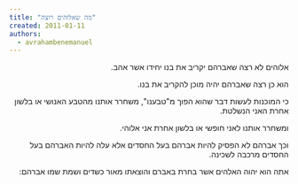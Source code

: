 ```yaml
---
title: "מה שאלוהים רוצה"
created: 2011-01-11
authors: 
  - avrahambenemanuel
---
```

<div dir="rtl">
אלוהים לא רצה שאברהם יקריב את בנו יחידו אשר אהב.

הוא כן רצה שאברהם יהיה מוכן להקריב את בנו.

כי המוכנות לעשות דבר שהוא הפוך מ"טבענו", משחרר אותנו מהטבע האנושי או בלשון אחרת האני הנשלטת.

ומשחרר אותנו לאני חופשי או בלשון אחרת אני אלוהי.

וכך אברהם לא הפסיק להיות אברהם בעל החסדים אלא עלה להיות האברהם בעל החסדים מרכבה לשכינה.

אתה הוא יהוה האלהים אשר בחרת באברם והוצאתו מאור כשדים ושמת שמו אברהם:
</div>